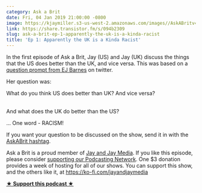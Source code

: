 ```yaml
---
category: Ask a Brit
date: Fri, 04 Jan 2019 21:00:00 -0800
image: https://kjaymiller.s3-us-west-2.amazonaws.com/images//AskABritv4.png
link: https://share.transistor.fm/s/094b2309
slug: ask-a-brit-ep-1-apparently-the-uk-is-a-kinda-racist
title: 'Ep 1: Apparently the UK is a Kinda Racist'
---
```


<p>In the first episode of Ask a Brit, Jay (US) and Jay (UK) discuss the things that the US does better than the UK, and vice versa. This was based on a <a href="https://twitter.com/ejbarnes89/status/1080112677190619137">question prompt from EJ Barnes</a> on twitter.</p><p>Her question was:</p>What do you think US does better than UK? And vice versa?<p><br />And what does the UK do better than the US?</p><p>... One word - RACISM!</p><p>If you want your question to be discussed on the show, send it in with the <a href="https://twitter.com/hashtag/AskABrit?src=hash">AskABrit hashtag</a>.</p><p>Ask a Brit is a proud member of <a href="http://jayandjay.media">Jay and Jay Media</a>. If you like this episode, please consider <a href="https://ko-fi.com/jayandjaymedia">supporting our Podcasting Network</a>. One $3 donation provides a week of hosting for all of our shows. You can support this show, and the others like it, at <a href="https://ko-fi.com/jayandjaymedia">https://ko-fi.com/jayandjaymedia</a></p><p><strong><a href="https://ko-fi.com/jayandjaymedia" rel="payment" title="★ Support this podcast ★">★ Support this podcast ★</a></strong></p>